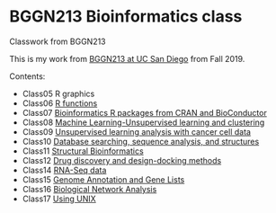# BGGN213 Bioinformatics class
Classwork from BGGN213

This is my work from [BGGN213 at UC San Diego](https://bioboot.github.io/bggn213_F19/) from Fall 2019.

Contents:
- Class05 R graphics
- Class06 [R functions](https://github.com/ktmiyawaki/BGGN213/blob/master/class06/Class06/class06.md)
- Class07 [Bioinformatics R packages from CRAN and BioConductor]()
- Class08 [Machine Learning-Unsupervised learning and clustering]()
- Class09 [Unsupervised learning analysis with cancer cell data]()
- Class10 [Database searching, sequence analysis, and structures]()
- Class11 [Structural Bioinformatics]()
- Class12 [Drug discovery and design-docking methods]()
- Class14 [RNA-Seq data]()
- Class15 [Genome Annotation and Gene Lists]()
- Class16 [Biological Network Analysis]()
- Class17 [Using UNIX]()
